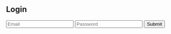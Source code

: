 ## Login

 <div>
    <input type="text" id="email" name="email" placeholder="Email" required>
    <input type="password" id="password" name="password" placeholder="Password" required>
    <button type="submit" onclick="loginForm()">Submit</button>
</div>

<script>
    function loginForm() {
        let email = document.getElementById("email").value;
        let password = document.getElementById("password").value;
        console.log(email);
        data = {email: email, password: password}
        console.log(data);

        fetch(
          `http://csatri1.tk/authenticate`, {method: "POST", mode: 'cors',cache: 'default', credentials: 'same-origin', headers: {'Content-Type': "application/json"}, body: JSON.stringify(data)})
          .then((data) => {
            console.log(data);
            if (data.status == 200) {
              alert("You are logged in!");
              window.location.href = "{{site.baseurl}}/";
            } else {
              alert("Invalid credentials");
            }
          });
      }
</script>